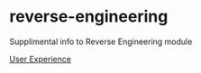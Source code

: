 # reverse-engineering
Supplimental info to Reverse Engineering module

[User Experience](user-experience.md)
